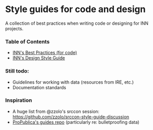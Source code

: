 # Style guides for code and design

A collection of best practices when writing code or designing for INN projects.

### Table of Contents
- [INN's Best Practices (for code)](/style-guides/code)
- [INN's Design Style Guide](/style-guides/design)

### Still todo:
- Guidelines for working with data (resources from IRE, etc.)
- Documentation standards

### Inspiration

-  A huge list from @zzolo's srccon session: <https://github.com/zzolo/srccon-style-guide-discussion>
-  [ProPublica's guides repo](https://github.com/propublica/guides) (particularly re: bulletproofing data)
